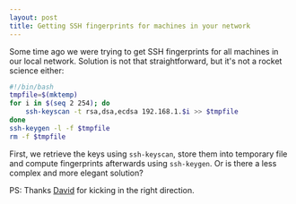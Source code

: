 ```yaml
---
layout: post
title: Getting SSH fingerprints for machines in your network
---
```


Some time ago we were trying to get SSH fingerprints for all machines in our local network. Solution is not that straightforward, but it's not a rocket science either:

~~~bash
#!/bin/bash
tmpfile=$(mktemp)
for i in $(seq 2 254); do
    ssh-keyscan -t rsa,dsa,ecdsa 192.168.1.$i >> $tmpfile
done
ssh-keygen -l -f $tmpfile
rm -f $tmpfile
~~~

First, we retrieve the keys using `ssh-keyscan`, store them into temporary file and compute fingerprints afterwards using `ssh-keygen`. Or is there a less complex and more elegant solution?

PS: Thanks [David](http://administratosphere.wordpress.com/2011/05/28/getting-and-verifying-ssh-fingerprints/) for kicking in the right direction.
